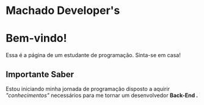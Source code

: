 <!DOCTYPE html>
<html>

<head>
  <h1> Machado Developer's </1>
</head>

<body>

<h1>Bem-vindo!</h1>
<p>Essa é a página de um estudante de programação. Sinta-se em casa!</p>

<h2>Importante Saber</h2>
<p> Estou iniciando minha jornada de programação disposto a aquirir <i> "conhecimentos" </i> necessários para me tornar um desenvolvedor <b> Back-End </>.</p>

</body>
</html>
